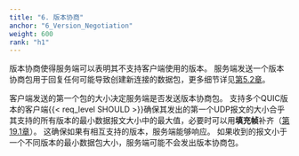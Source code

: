 ```yaml
---
title: "6. 版本协商"
anchor: "6_Version_Negotiation"
weight: 600
rank: "h1"
---
```


版本协商使得服务端可以表明其不支持客户端使用的版本。
服务端发送一个版本协商包用于回复任何可能导致创建新连接的数据包，更多细节详见[第5.2章]()。

客户端发送的第一个包的大小决定服务端是否发送版本协商包。
支持多个QUIC版本的客户端{{< req_level SHOULD >}}确保其发出的第一个UDP报文的大小合乎其支持的所有版本的最小数据报文大小中的最大值，必要时可以用**填充帧**补齐（[第19.1章]()）。
这确保如果有相互支持的版本，服务端能够响应。
如果收到的报文小于一个不同版本的最小数据包大小，服务端可能不会发出版本协商包。
